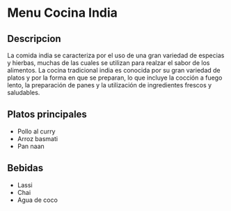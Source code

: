 # Menu Cocina India

## Descripcion
La comida india se caracteriza por el uso de una gran variedad de especias y hierbas, muchas de las cuales se utilizan para realzar el sabor de los alimentos. La cocina tradicional india es conocida por su gran variedad de platos y por la forma en que se preparan, lo que incluye la cocción a fuego lento, la preparación de panes y la utilización de ingredientes frescos y saludables.

## Platos principales
- Pollo al curry
- Arroz basmati
- Pan naan


## Bebidas
- Lassi
- Chai
- Agua de coco


